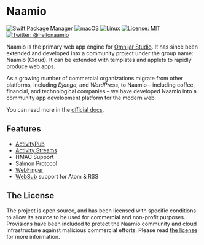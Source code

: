 # Naamio

[![Swift Package Manager](https://img.shields.io/badge/spm-compatible-brightgreen.svg?style=flat)](https://swift.org/package-manager)
[![macOS](https://img.shields.io/badge/os-macOS-green.svg?style=flat)]()
[![Linux](https://img.shields.io/badge/os-linux-green.svg?style=flat)]()
[![License: MIT](https://img.shields.io/badge/License-MIT-yellow.svg?style=flat)](https://opensource.org/licenses/MIT)
[![Twitter: @hellonaamio](https://img.shields.io/badge/contact-@hellonaamio-blue.svg?style=flat)](https://twitter.com/hellonaamio)

Naamio is the primary web app engine for [Omnijar Studio](https://omnijar.studio "Omnijar Studio"). It has since been extended and developed into a community project under the group name: Naamio (Cloud). It can be extended with templates and applets to rapidly produce web apps.

As a growing number of commercial organizations migrate from other platforms, including _Django_, and _WordPress_, to Naamio – including coffee, financial, and technological companies – we have developed Naamio into a community app development platform for the modern web. 

You can read more in the [official docs](https://naamio.cloud/projects/naamio/manual).

## Features

* [ActivityPub](https://www.w3.org/TR/activitypub)
* [Activity Streams](http://activitystrea.ms/)
* HMAC Support
* Salmon Protocol
* [WebFinger](https://www.packetizer.com/ws/webfinger/)
* [WebSub](https://w3c.github.io/websub/) support for Atom & RSS

## The License

The project is open source, and has been licensed with specific conditions to allow its source to be used for commercial and non-profit purposes. Provisions have been included to protect the Naamio community and cloud infrastructure against malicious commercial efforts. Please read [the license](./LICENSE.md "the license") for more information.
